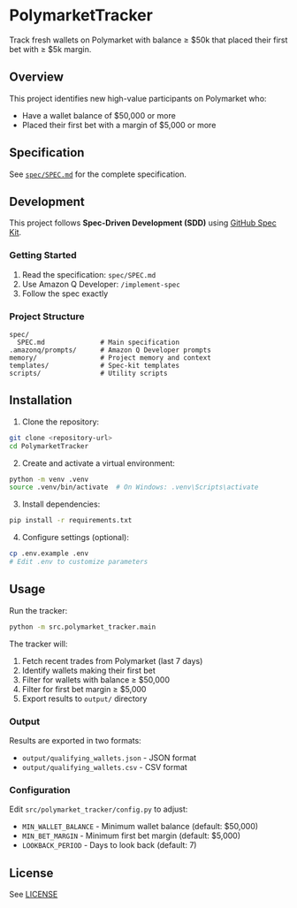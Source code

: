 # PolymarketTracker

Track fresh wallets on Polymarket with balance ≥ $50k that placed their first bet with ≥ $5k margin.

## Overview

This project identifies new high-value participants on Polymarket who:
- Have a wallet balance of $50,000 or more
- Placed their first bet with a margin of $5,000 or more

## Specification

See [`spec/SPEC.md`](spec/SPEC.md) for the complete specification.

## Development

This project follows **Spec-Driven Development (SDD)** using [GitHub Spec Kit](https://github.com/github/spec-kit).

### Getting Started

1. Read the specification: `spec/SPEC.md`
2. Use Amazon Q Developer: `/implement-spec`
3. Follow the spec exactly

### Project Structure

```
spec/
  SPEC.md              # Main specification
.amazonq/prompts/      # Amazon Q Developer prompts
memory/                # Project memory and context
templates/             # Spec-kit templates
scripts/               # Utility scripts
```

## Installation

1. Clone the repository:
```bash
git clone <repository-url>
cd PolymarketTracker
```

2. Create and activate a virtual environment:
```bash
python -m venv .venv
source .venv/bin/activate  # On Windows: .venv\Scripts\activate
```

3. Install dependencies:
```bash
pip install -r requirements.txt
```

4. Configure settings (optional):
```bash
cp .env.example .env
# Edit .env to customize parameters
```

## Usage

Run the tracker:
```bash
python -m src.polymarket_tracker.main
```

The tracker will:
1. Fetch recent trades from Polymarket (last 7 days)
2. Identify wallets making their first bet
3. Filter for wallets with balance ≥ $50,000
4. Filter for first bet margin ≥ $5,000
5. Export results to `output/` directory

### Output

Results are exported in two formats:
- `output/qualifying_wallets.json` - JSON format
- `output/qualifying_wallets.csv` - CSV format

### Configuration

Edit `src/polymarket_tracker/config.py` to adjust:
- `MIN_WALLET_BALANCE` - Minimum wallet balance (default: $50,000)
- `MIN_BET_MARGIN` - Minimum first bet margin (default: $5,000)
- `LOOKBACK_PERIOD` - Days to look back (default: 7)

## License

See [LICENSE](LICENSE)
